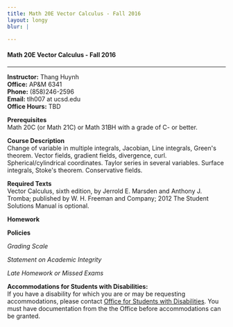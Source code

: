 ```yaml
---
title: Math 20E Vector Calculus - Fall 2016
layout: longy
blur: |

---
```

#### Math 20E Vector Calculus - Fall 2016
---

**Instructor:** Thang Huynh  
**Office:** AP&M 6341  
**Phone:** (858)246-2596  
**Email:** tlh007 at ucsd.edu  
**Office Hours:** TBD  

**Prerequisites**   
Math 20C (or Math 21C) or Math 31BH with a grade of C- or better.

**Course Description**  
Change of variable in multiple integrals, Jacobian, Line integrals, Green's theorem. Vector fields, gradient fields, divergence, curl. Spherical/cylindrical coordinates. Taylor series in several variables. Surface integrals, Stoke's theorem. Conservative fields.

**Required Texts**  
Vector Calculus, sixth edition, by Jerrold E. Marsden and Anthony J. Tromba; published by W. H. Freeman and Company; 2012
The Student Solutions Manual is optional.

**Homework**

**Policies**

*Grading Scale*

*Statement on Academic Integrity*

*Late Homework or Missed Exams*

**Accommodations for Students with Disabilities:**   
If you have a disability for which you are or may be requesting accommodations, please contact [Office for Students with Disabilities](https://students.ucsd.edu/well-being/disability-services/).  You must have documentation from the the Office before accommodations can be granted.




